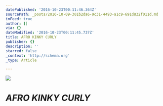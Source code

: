 ```yaml
---
datePublished: '2016-10-23T00:11:46.364Z'
sourcePath: _posts/2016-10-09-301b2da6-9c31-4493-a1c9-691d832f011d.md
inFeed: true
author: []
via: {}
dateModified: '2016-10-23T00:11:45.737Z'
title: AFRO KINKY CURLY
publisher: {}
description: ''
starred: false
_context: 'http://schema.org'
_type: Article

---
```

![](https://the-grid-user-content.s3-us-west-2.amazonaws.com/b69c59f7-ad7a-4a66-8611-889c42c1c541.png)

# _**AFRO KINKY CURLY**_